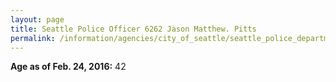 ```yaml
---
layout: page
title: Seattle Police Officer 6262 Jason Matthew. Pitts
permalink: /information/agencies/city_of_seattle/seattle_police_department/copbook/6262/
---
```


**Age as of Feb. 24, 2016:** 42
